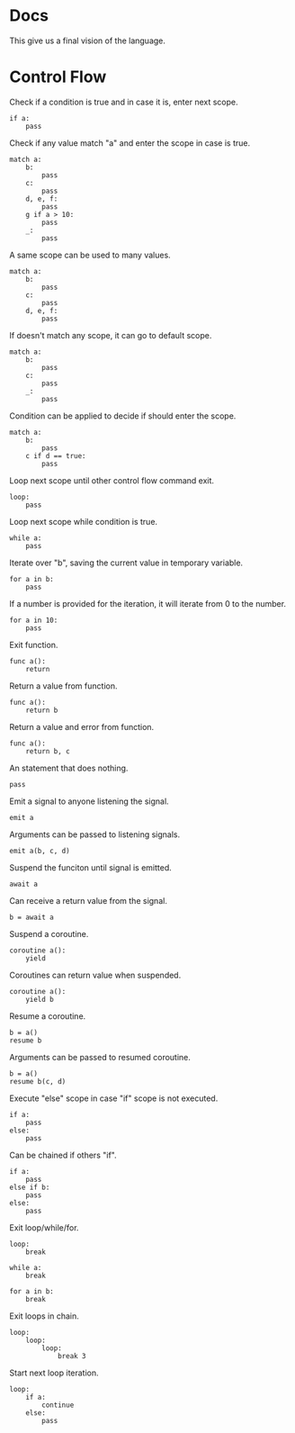 # Docs
This give us a final vision of the language.

# Control Flow

Check if a condition is true and in case it is, enter next scope.
```
if a:
    pass
```

Check if any value match "a" and enter the scope in case is true.
```
match a:
    b:
        pass
    c:
        pass
    d, e, f:
        pass
    g if a > 10:
        pass
    _:
        pass
```

A same scope can be used to many values.
```
match a:
    b:
        pass
    c:
        pass
    d, e, f:
        pass
```

If doesn't match any scope, it can go to default scope.
```
match a:
    b:
        pass
    c:
        pass
    _:
        pass
```

Condition can be applied to decide if should enter the scope.
```
match a:
    b:
        pass
    c if d == true:
        pass
```

Loop next scope until other control flow command exit.
```
loop:
    pass
```

Loop next scope while condition is true.
```
while a:
    pass
```

Iterate over "b", saving the current value in temporary variable.
```
for a in b:
    pass
```

If a number is provided for the iteration, it will iterate from 0 to the number.
```
for a in 10:
    pass
```

Exit function.
```
func a():
    return
```

Return a value from function.
```
func a():
    return b
```

Return a value and error from function.
```
func a():
    return b, c
```

An statement that does nothing.
```
pass
```

Emit a signal to anyone listening the signal.
```
emit a
```

Arguments can be passed to listening signals.
```
emit a(b, c, d)
```

Suspend the funciton until signal is emitted.
```
await a
```

Can receive a return value from the signal.
```
b = await a
```

Suspend a coroutine.
```
coroutine a():
    yield
```

Coroutines can return value when suspended.
```
coroutine a():
    yield b
```

Resume a coroutine.
```
b = a()
resume b
```

Arguments can be passed to resumed coroutine.
```
b = a()
resume b(c, d)
```

Execute "else" scope in case "if" scope is not executed.
```
if a:
    pass
else:
    pass
```

Can be chained if others "if".
```
if a:
    pass
else if b:
    pass
else:
    pass
```

Exit loop/while/for.
```
loop:
    break

while a:
    break

for a in b:
    break
```

Exit loops in chain.
```
loop:
    loop:
        loop:
            break 3
```

Start next loop iteration.
```
loop:
    if a:
        continue
    else:
        pass
```